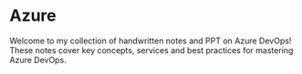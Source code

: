 # Azure
Welcome to my collection of handwritten notes and PPT on Azure DevOps! These notes cover key concepts, services and best practices for mastering Azure DevOps.
